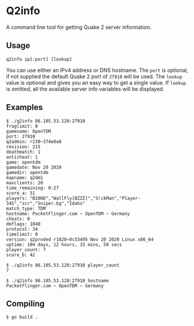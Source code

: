 # Q2info
A command line tool for getting Quake 2 server information.

## Usage
`q2info ip[:port] [lookup]`

You can use either an IPv4 address or DNS hostname. The `port` is optional, if not supplied the default Quake 2 port of `27910` will be used. The `lookup` value is optional and gives you an easy way to get a single value. If `lookup` is omitted, all the available server info variables will be displayed.

## Examples
```
$ ./q2info 86.105.53.128:27910
fraglimit: 0
gamename: OpenTDM
port: 27910
q2admin: r238~374e0a8
revision: 215
deathmatch: 1
anticheat: 1
game: opentdm
gamedate: Nov 20 2020
gamedir: opentdm
mapname: q2dm1
maxclients: 20
time_remaining: 0:27
score_a: 51
players: "B100D","WallFly[BZZZ]","S!ckMan","Player-345","scr","Sniper.bg","Idaho"
match_type: TDM
hostname: PacketFlinger.com ~ OpenTDM ~ Germany
cheats: 0
dmflags: 1040
protocol: 34
timelimit: 0
version: q2proded r1828~0c53495 Nov 20 2020 Linux x86_64
uptime: 104 days, 12 hours, 33 mins, 58 secs
player_count: 7
score_b: 42
```
```
$ ./q2info 86.105.53.128:27910 player_count
7
```

```
$ ./q2info 86.105.53.128:27910 hostname
PacketFlinger.com ~ OpenTDM ~ Germany
```

## Compiling
`$ go build .`
